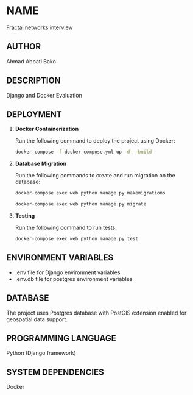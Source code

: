 # NAME

Fractal networks interview

## AUTHOR

Ahmad Abbati Bako

## DESCRIPTION

Django and Docker Evaluation

## DEPLOYMENT

1. **Docker Containerization**

   Run the following command to deploy the project using Docker:

   ```bash
   docker-compose -f docker-compose.yml up -d --build

2. **Database Migration**

   Run the following commands to create and run migration on the database:

   ```bash
   docker-compose exec web python manage.py makemigrations
   
   docker-compose exec web python manage.py migrate

3. **Testing**

   Run the following command to run tests:

   ```bash
   docker-compose exec web python manage.py test

## ENVIRONMENT VARIABLES

- .env file for Django environment variables
- .env.db file for postgres environment variables

## DATABASE

The project uses Postgres database with PostGIS extension enabled for geospatial data support.

## PROGRAMMING LANGUAGE
Python (Django framework)

## SYSTEM DEPENDENCIES
Docker